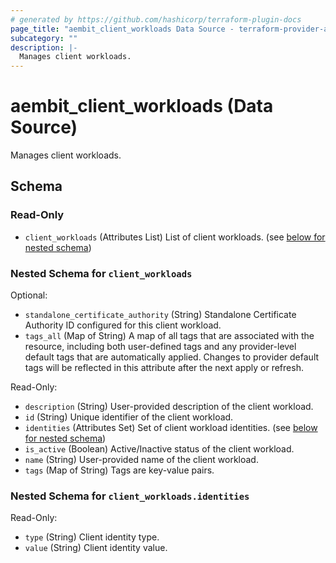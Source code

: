 ```yaml
---
# generated by https://github.com/hashicorp/terraform-plugin-docs
page_title: "aembit_client_workloads Data Source - terraform-provider-aembit"
subcategory: ""
description: |-
  Manages client workloads.
---
```


# aembit_client_workloads (Data Source)

Manages client workloads.



<!-- schema generated by tfplugindocs -->
## Schema

### Read-Only

- `client_workloads` (Attributes List) List of client workloads. (see [below for nested schema](#nestedatt--client_workloads))

<a id="nestedatt--client_workloads"></a>
### Nested Schema for `client_workloads`

Optional:

- `standalone_certificate_authority` (String) Standalone Certificate Authority ID configured for this client workload.
- `tags_all` (Map of String) A map of all tags that are associated with the resource, including both user-defined tags and any provider-level default tags that are automatically applied. Changes to provider default tags will be reflected in this attribute after the next apply or refresh.

Read-Only:

- `description` (String) User-provided description of the client workload.
- `id` (String) Unique identifier of the client workload.
- `identities` (Attributes Set) Set of client workload identities. (see [below for nested schema](#nestedatt--client_workloads--identities))
- `is_active` (Boolean) Active/Inactive status of the client workload.
- `name` (String) User-provided name of the client workload.
- `tags` (Map of String) Tags are key-value pairs.

<a id="nestedatt--client_workloads--identities"></a>
### Nested Schema for `client_workloads.identities`

Read-Only:

- `type` (String) Client identity type.
- `value` (String) Client identity value.
